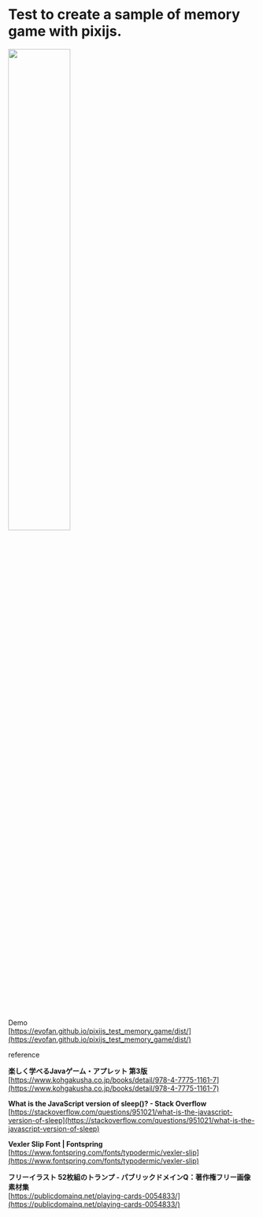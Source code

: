 # Test to create a sample of memory game with pixijs.

<img src="https://evofan.github.io/pixijs_test_memory_game/screenshot/pic_screenshot5.jpg" width="50%">  

Demo  
[https://evofan.github.io/pixijs_test_memory_game/dist/](https://evofan.github.io/pixijs_test_memory_game/dist/)  

reference

**楽しく学べるJavaゲーム・アプレット 第3版**  
[https://www.kohgakusha.co.jp/books/detail/978-4-7775-1161-7](https://www.kohgakusha.co.jp/books/detail/978-4-7775-1161-7)  

**What is the JavaScript version of sleep()? - Stack Overflow**  
[https://stackoverflow.com/questions/951021/what-is-the-javascript-version-of-sleep](https://stackoverflow.com/questions/951021/what-is-the-javascript-version-of-sleep)  

**Vexler Slip Font | Fontspring**  
[https://www.fontspring.com/fonts/typodermic/vexler-slip](https://www.fontspring.com/fonts/typodermic/vexler-slip)  

**フリーイラスト 52枚組のトランプ - パブリックドメインQ：著作権フリー画像素材集**  
[https://publicdomainq.net/playing-cards-0054833/](https://publicdomainq.net/playing-cards-0054833/)  
